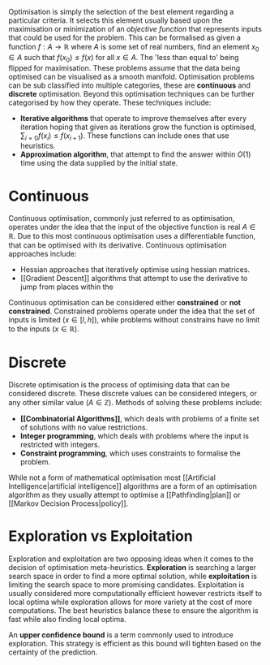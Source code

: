Optimisation is simply the selection of the best element regarding a particular criteria. It selects this element usually based upon the maximisation or minimization of an *objective function* that represents inputs that could be used for the problem. This can be formalised as given a function $f:A\to \mathbb{R}$ where $A$ is some set of real numbers, find an element $x_0 \in A$ such that $f(x_0) \leq f(x)$ for all $x \in A$. The 'less than equal to' being flipped for maximisation. These problems assume that the data being optimised can be visualised as a smooth manifold. Optimisation problems can be sub classified into multiple categories, these are **continuous** and **discrete** optimisation. Beyond this optimisation techniques can be further categorised by how they operate. These techniques include:
- **Iterative algorithms** that operate to improve themselves after every iteration hoping that given as iterations grow the function is optimised, $\sum_{i=0} f(x_i) \leq f(x_{i+1})$. These functions can include ones that use heuristics.
- **Approximation algorithm**, that attempt to find the answer within $O(1)$ time using the data supplied by the initial state.

# Continuous
Continuous optimisation, commonly just referred to as optimisation, operates under the idea that the input of the objective function is real $A \in \mathbb{R}$. Due to this most continuous optimisation uses a differentiable function, that can be optimised with its derivative. Continuous optimisation approaches include:
- Hessian approaches that iteratively optimise using hessian matrices.
- [[Gradient Descent]] algorithms that attempt to use the derivative to jump from places within the

Continuous optimisation can be considered either **constrained** or **not constrained**. Constrained problems operate under the idea that the set of inputs is limited ($x \in [l,h]$), while problems without constrains have no limit to the inputs ($x \in \mathbb{R}$).

# Discrete
Discrete optimisation is the process of optimising data that can be considered discrete. These discrete values can be considered integers, or any other similar value ($A \in \mathbb{Z}$). Methods of solving these problems include:
- **[[Combinatorial Algorithms]]**, which deals with problems of a finite set of solutions with no value restrictions.
- **Integer programming**, which deals with problems where the input is restricted with integers.
- **Constraint programming**, which uses constraints to formalise the problem.

While not a form of mathematical optimisation most [[Artificial Intelligence|artificial intelligence]] algorithms are a form of an optimisation algorithm as they usually attempt to optimise a [[Pathfinding|plan]] or [[Markov Decision Process|policy]].

# Exploration vs Exploitation
Exploration and exploitation are two opposing ideas when it comes to the decision of optimisation meta-heuristics. **Exploration** is searching a larger search space in order to find a more optimal solution, while **exploitation** is limiting the search space to more promising candidates. Exploitation is usually considered more computationally efficient however restricts itself to local optima while exploration allows for more variety at the cost of more computations. The best heuristics balance these to ensure the algorithm is fast while also finding local optima.

An **upper confidence bound** is a term commonly used to introduce exploration. This strategy is efficient as this bound will tighten based on the certainty of the prediction.